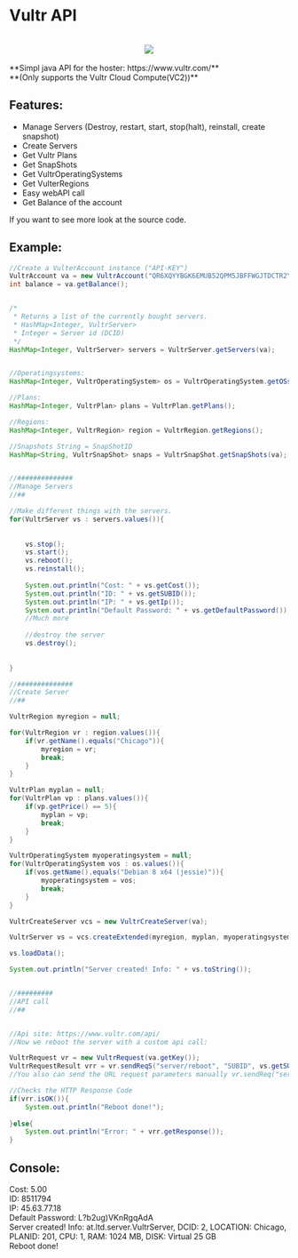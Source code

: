 # Vultr API
<br />
<a href="http://www.vultr.com/?ref=7157195"><div style="text-align:center"><img src ="http://i.imgur.com/R88YrpU.png" /></div></a>
<br />
 **Simpl java API for the hoster: https://www.vultr.com/**<br />
 **(Only supports the Vultr Cloud Compute(VC2))**

## Features:
-	Manage Servers (Destroy, restart, start, stop(halt), reinstall, create snapshot)
-	Create Servers
-	Get Vultr Plans
-	Get SnapShots
-	Get VultrOperatingSystems
-	Get VulterRegions
-	Easy webAPI call 
-	Get Balance of the account

If you want to see more look at the source code.
## Example: 

~~~java	
//Create a VulterAccount instance ("API-KEY")
VultrAccount va = new VultrAccount("QR6XQYYBGK6EMUB52QPM5JBFFWGJTDCTR2YA");
int balance = va.getBalance();


/*
 * Returns a list of the currently bought servers. 
 * HashMap<Integer, VultrServer> 
 * Integer = Server id (DCID)
 */
HashMap<Integer, VultrServer> servers = VultrServer.getServers(va);


//Operatingsystems:
HashMap<Integer, VultrOperatingSystem> os = VultrOperatingSystem.getOSs();

//Plans:
HashMap<Integer, VultrPlan> plans = VultrPlan.getPlans();

//Regions:
HashMap<Integer, VultrRegion> region = VultrRegion.getRegions();

//Snapshots String = SnapShotID
HashMap<String, VultrSnapShot> snaps = VultrSnapShot.getSnapShots(va);


//##############
//Manage Servers
//##

//Make different things with the servers.
for(VultrServer vs : servers.values()){
	
	
	vs.stop();
	vs.start();
	vs.reboot();
	vs.reinstall();
	
	System.out.println("Cost: " + vs.getCost());
	System.out.println("ID: " + vs.getSUBID());
	System.out.println("IP: " + vs.getIp());
	System.out.println("Default Password: " + vs.getDefaultPassword());
	//Much more
	
	//destroy the server
	vs.destroy();
	
	
}

//##############
//Create Server
//##

VultrRegion myregion = null;

for(VultrRegion vr : region.values()){
	if(vr.getName().equals("Chicago")){
		myregion = vr;
		break;
	}
}

VultrPlan myplan = null;
for(VultrPlan vp : plans.values()){
	if(vp.getPrice() == 5){
		myplan = vp;
		break;
	}
}

VultrOperatingSystem myoperatingsystem = null;
for(VultrOperatingSystem vos : os.values()){
	if(vos.getName().equals("Debian 8 x64 (jessie)")){
		myoperatingsystem = vos;
		break;
	}
}

VultrCreateServer vcs = new VultrCreateServer(va);

VultrServer vs = vcs.createExtended(myregion, myplan, myoperatingsystem, null, null, "Test", "host123");

vs.loadData();

System.out.println("Server created! Info: " + vs.toString());


//#########
//API call
//##


//Api site: https://www.vultr.com/api/
//Now we reboot the server with a custom api call:

VultrRequest vr = new VultrRequest(va.getKey());
VultrRequestResult vrr = vr.sendReqS("server/reboot", "SUBID", vs.getSUBID());
//You also can send the URL request parameters manually vr.sendReq("server/reboot", "SUBID="+vs.getSUBID());

//Checks the HTTP Response Code
if(vrr.isOK()){
	System.out.println("Reboot done!");
	
}else{
	System.out.println("Error: " + vrr.getResponse());
}
~~~
    
    
## Console:

Cost: 5.00<br />
ID: 8511794<br />
IP: 45.63.77.18<br />
Default Password: L?b2ug)VKnRgqAdA<br />
Server created! Info: at.ltd.server.VultrServer, DCID: 2, LOCATION: Chicago, PLANID: 201, CPU: 1, RAM: 1024 MB, DISK: Virtual 25 GB<br />
Reboot done!
		


